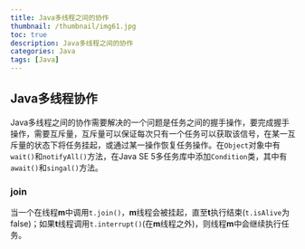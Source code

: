 ```yaml
---
title: Java多线程之间的协作
thumbnail: /thumbnail/img61.jpg
toc: true
description: Java多线程之间的协作
categories: Java
tags: [Java]
---
```


## Java多线程协作

Java多线程之间的协作需要解决的一个问题是任务之间的握手操作，要完成握手操作，需要互斥量，互斥量可以保证每次只有一个任务可以获取该信号，在某一互斥量的状态下将任务挂起，或通过某一操作恢复任务操作。在`Object`对象中有`wait()`和`notifyAll()`方法，在Java  SE 5多任务库中添加`Condition`类，其中有`await()`和`singal()`方法。
<!--more-->

### join

当一个在线程**m**中调用`t.join()`，**m**线程会被挂起，直至**t**执行结束(`t.isAlive`为false)；如果**t**线程调用`t.interrupt()`(在**m**线程之外)，则线程**m**中会继续执行任务。


